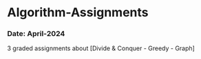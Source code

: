 # Algorithm-Assignments
### Date: April-2024
3 graded assignments about [Divide & Conquer - Greedy - Graph]
